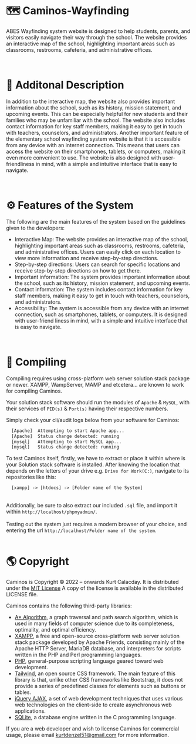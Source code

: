 # <h1 align="left"> 🗺 Caminos-Wayfinding </h1>
ABES Wayfinding system website is designed to help students, parents, and visitors easily navigate their way through the school. The website provides an interactive map of the school, highlighting important areas such as classrooms, restrooms, cafeteria, and administrative offices.

<br>

# 📄 Additonal Description
In addition to the interactive map, the website also provides important information about the school, such as its history, mission statement, and upcoming events. This can be especially helpful for new students and their families who may be unfamiliar with the school. The website also includes contact information for key staff members, making it easy to get in touch with teachers, counselors, and administrators. Another important feature of the elementary school wayfinding system website is that it is accessible from any device with an internet connection. This means that users can access the website on their smartphones, tablets, or computers, making it even more convenient to use. The website is also designed with user-friendliness in mind, with a simple and intuitive interface that is easy to navigate.

<br>

# ⚙ Features of the System
The following are the main features of the system based on the guidelines given to the developers:

- Interactive Map: The website provides an interactive map of the school, highlighting important areas such as classrooms, restrooms, cafeteria, and administrative offices. Users can easily click on each location to view more information and receive step-by-step directions.
- Step-by-step directions: Users can search for specific locations and receive step-by-step directions on how to get there.
- Important information: The system provides important information about the school, such as its history, mission statement, and upcoming events.
- Contact information: The system includes contact information for key staff members, making it easy to get in touch with teachers, counselors, and administrators.
- Accessibility: The system is accessible from any device with an internet connection, such as smartphones, tablets, or computers. It is designed with user-friend liness in mind, with a simple and intuitive interface that is easy to navigate.

<br>

# 🎢 Compiling
Compiling requires using cross-platform web server solution stack package or newer. XAMPP, WampServer, MAMP and etcetera... are known to work for compiling Caminos.

Your solution stack software should run the modules of ```Apache``` & ```MySQL```, with their services of ```PID(s)``` & ```Port(s)``` having their respective numbers.

Simply check your cli/audit logs below from your software for Caminos:

```txt
  [Apache] 	Attempting to start Apache app...
  [Apache] 	Status change detected: running
  [mysql] 	Attempting to start MySQL app...
  [mysql] 	Status change detected: running
```
To test Caminos itself, firstly, we have to extract or place it within where is your Solution stack software is installed. After knowing the location that depends on the letters of your drive e.g. ```Drive for Work(C:)```, navigate to its repositories like this:
```txt
  [xampp] -> [htdocs] -> [Folder name of the System]
```

<br >
Additionally, be sure to also extract our included <code>.sql</code> file, and import it within <code>http://localhost/phpmyadmin/</code>.

<br>
<br>
Testing out the system just requires a modern browser of your choice, and entering the url <code>http://localhost/Folder name of the system</code>.

<br>
<br>

# 🌎 Copyright
Caminos is Copyright © 2022 – onwards Kurt Calacday. It is distributed under the <a href="https://opensource.org/licenses/MIT">MIT License</a> A copy of the license is available in the distributed LICENSE file.

Caminos contains the following third-party libraries:
- <a href="https://github.com/topics/a-star-algorithm">A* Algorithm</a>, a graph traversal and path search algorithm, which is used in many fields of computer science due to its completeness, optimality, and optimal efficiency.
- <a href="https://www.apachefriends.org/">XAMPP</a>,  a free and open-source cross-platform web server solution stack package developed by Apache Friends, consisting mainly of the Apache HTTP Server, MariaDB database, and interpreters for scripts written in the PHP and Perl programming languages.
- <a href="https://www.php.net/">PHP</a>,  general-purpose scripting language geared toward web development.
- <a href="https://tailwindcss.com/">Tailwind</a>,  an open source CSS framework. The main feature of this library is that, unlike other CSS frameworks like Bootstrap, it does not provide a series of predefined classes for elements such as buttons or tables.
- <a href="https://api.jquery.com/jquery.ajax/">jQuery AJAX</a>, a set of web development techniques that uses various web technologies on the client-side to create asynchronous web applications.
- <a href="https://www.sqlite.org/">SQLite</a>, a database engine written in the C programming language.

If you are a web developer and wish to license Caminos for commercial usage, please email kurtdenzel51@gmail.com for more information.